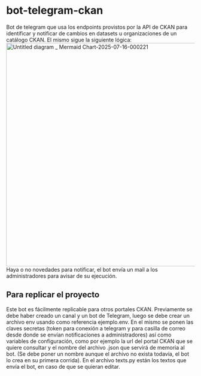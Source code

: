 # bot-telegram-ckan
Bot de telegram que usa los endpoints provistos por la API de CKAN para identificar y notificar de cambios en datasets u organizaciones de un catálogo CKAN. El mismo sigue la siguiente lógica: </br>
<img width="3840" height="596" alt="Untitled diagram _ Mermaid Chart-2025-07-16-000221" src="https://github.com/user-attachments/assets/1aae1786-350f-4152-b293-b3c324402f06" />
Haya o no novedades para notificar, el bot envía un mail a los administradores para avisar de su ejecución. </br> 
## Para replicar el proyecto
Este bot es fácilmente replicable para otros portales CKAN. Previamente se debe haber creado un canal y un bot de Telegram, luego se debe crear un archivo env usando como referencia ejemplo.env. En el mismo se ponen las claves secretas (token para conexión a telegram y para casilla de correo desde donde se envían notificaciones a administradores) así como variables de configuración, como por ejemplo la url del portal CKAN que se quiere consultar y el nombre del archivo .json que servirá de memoria al bot. (Se debe poner un nombre aunque el archivo no exista todavía, el bot lo crea en su primera corrida). 
En el archivo texts.py están los textos que envía el bot, en caso de que se quieran editar.

